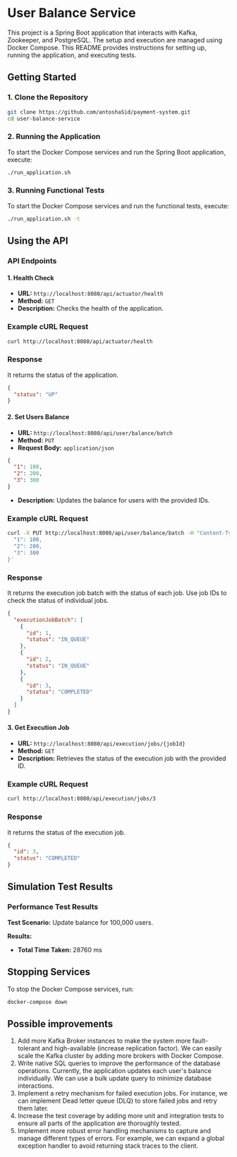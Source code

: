 # User Balance Service

This project is a Spring Boot application that interacts with Kafka, Zookeeper, and PostgreSQL. The setup and execution are managed using Docker Compose. This README provides instructions for setting up, running the application, and executing tests.

## Getting Started

### 1. Clone the Repository

```bash
git clone https://github.com/antoshaSid/payment-system.git
cd user-balance-service
```

### 2. Running the Application

To start the Docker Compose services and run the Spring Boot application, execute:

```bash
./run_application.sh
```

### 3. Running Functional Tests

To start the Docker Compose services and run the functional tests, execute:

```bash
./run_application.sh -t
```

## Using the API

### API Endpoints

#### 1. Health Check

- **URL:** `http://localhost:8080/api/actuator/health`
- **Method:** `GET`
- **Description:** Checks the health of the application.

### Example cURL Request

```bash
curl http://localhost:8080/api/actuator/health
```

### Response

It returns the status of the application.

```json
{
  "status": "UP"
}
```

#### 2. Set Users Balance

- **URL:** `http://localhost:8080/api/user/balance/batch`
- **Method:** `PUT`
- **Request Body:** `application/json`

```json
{
  "1": 100,
  "2": 200,
  "3": 300
}
```

- **Description:** Updates the balance for users with the provided IDs.

### Example cURL Request

```bash
curl -X PUT http://localhost:8080/api/user/balance/batch -H "Content-Type: application/json" -d '{
  "1": 100,
  "2": 200,
  "3": 300
}'
```

### Response
It returns the execution job batch with the status of each job. Use job IDs to check the status of individual jobs.

```json
{
  "executionJobBatch": [
    {
      "id": 1,
      "status": "IN_QUEUE"
    },
    {
      "id": 2,
      "status": "IN_QUEUE"
    },
    {
      "id": 3,
      "status": "COMPLETED"
    }
  ]
}
```

#### 3. Get Execution Job

- **URL:** `http://localhost:8080/api/execution/jobs/{jobId}`
- **Method:** `GET`
- **Description:** Retrieves the status of the execution job with the provided ID.

### Example cURL Request

```bash
curl http://localhost:8080/api/execution/jobs/3
```

### Response

It returns the status of the execution job.

```json
{
  "id": 3,
  "status": "COMPLETED"
}
```

## Simulation Test Results

### Performance Test Results

**Test Scenario:** Update balance for 100,000 users.

**Results:**

- **Total Time Taken:** 28760 ms

## Stopping Services

To stop the Docker Compose services, run:

```bash
docker-compose down
```

## Possible improvements
1. Add more Kafka Broker instances to make the system more fault-tolerant and high-available (increase replication factor). We can easily scale the Kafka cluster by adding more brokers with Docker Compose.
2. Write native SQL queries to improve the performance of the database operations. Currently, the application updates each user's balance individually. We can use a bulk update query to minimize database interactions.
3. Implement a retry mechanism for failed execution jobs. For instance, we can implement Dead letter queue (DLQ) to store failed jobs and retry them later.
4. Increase the test coverage by adding more unit and integration tests to ensure all parts of the application are thoroughly tested.
5. Implement more robust error handling mechanisms to capture and manage different types of errors. For example, we can expand a global exception handler to avoid returning stack traces to the client.


